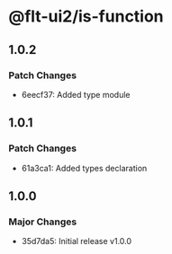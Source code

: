 # @flt-ui2/is-function

## 1.0.2

### Patch Changes

- 6eecf37: Added type module

## 1.0.1

### Patch Changes

- 61a3ca1: Added types declaration

## 1.0.0

### Major Changes

- 35d7da5: Initial release v1.0.0
